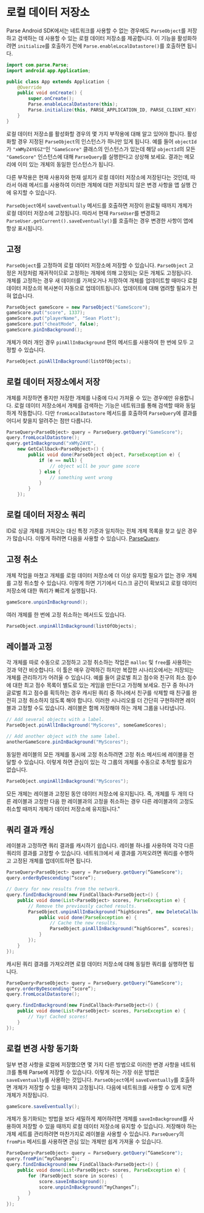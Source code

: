 # 로컬 데이터 저장소

Parse Android SDK에서는 네트워크를 사용할 수 없는 경우에도 `ParseObject`를 저장하고 검색하는 데 사용할 수 있는 로컬 데이터 저장소를 제공합니다. 이 기능을 활성화하려면 `initialize`를 호출하기 전에 `Parse.enableLocalDatastore()`를 호출하면 됩니다.

```java
import com.parse.Parse;
import android.app.Application;

public class App extends Application {
    @Override
    public void onCreate() {
        super.onCreate();
        Parse.enableLocalDatastore(this);
        Parse.initialize(this, PARSE_APPLICATION_ID, PARSE_CLIENT_KEY);
    }
}
```

로컬 데이터 저장소를 활성화할 경우의 몇 가지 부작용에 대해 알고 있어야 합니다. 활성화할 경우 지정된 `ParseObject`의 인스턴스가 하나만 있게 됩니다. 예를 들어 `objectId`가 `"xWMyZ4YEGZ"`인 `"GameScore"` 클래스의 인스턴스가 있는데 해당 `objectId`의 모든 `"GameScore"` 인스턴스에 대해 `ParseQuery`를 실행한다고 상상해 보세요. 결과는 메모리에 이미 있는 개체의 동일한 인스턴스가 됩니다.

다른 부작용은 현재 사용자와 현재 설치가 로컬 데이터 저장소에 저장된다는 것인데, 따라서 아래 메서드를 사용하여 이러한 개체에 대한 저장되지 않은 변경 사항을 앱 실행 간에 유지할 수 있습니다.

`ParseObject`에서 `saveEventually` 메서드를 호출하면 저장이 완료될 때까지 개체가 로컬 데이터 저장소에 고정됩니다. 따라서 현재 `ParseUser`를 변경하고 `ParseUser.getCurrent().saveEventually()`를 호출하는 경우 변경한 사항이 앱에 항상 표시됩니다.

## 고정

`ParseObject`를 고정하여 로컬 데이터 저장소에 저장할 수 있습니다. `ParseObject` 고정은 저장처럼 재귀적이므로 고정하는 개체에 의해 고정되는 모든 개체도 고정됩니다. 개체를 고정하는 경우 새 데이터를 가져오거나 저장하여 개체를 업데이트할 때마다 로컬 데이터 저장소의 복사본이 자동으로 업데이트됩니다. 업데이트에 대해 염려할 필요가 전혀 없습니다.

```java
ParseObject gameScore = new ParseObject("GameScore");
gameScore.put("score", 1337);
gameScore.put("playerName", "Sean Plott");
gameScore.put("cheatMode", false);
gameScore.pinInBackground();
```

개체가 여러 개인 경우 `pinAllInBackground` 편의 메서드를 사용하여 한 번에 모두 고정할 수 있습니다.

```java
ParseObject.pinAllInBackground(listOfObjects);
```

## 로컬 데이터 저장소에서 저장

개체를 저장하면 좋지만 저장한 개체를 나중에 다시 가져올 수 있는 경우에만 유용합니다. 로컬 데이터 저장소에서 개체를 검색하는 기능은 네트워크를 통해 검색할 때와 동일하게 작동합니다. 다만 `fromLocalDatastore` 메서드를 호출하여 `ParseQuery`에 결과를 어디서 찾을지 알려주는 점만 다릅니다.

```java
ParseQuery<ParseObject> query = ParseQuery.getQuery("GameScore");
query.fromLocalDatastore();
query.getInBackground("xWMyZ4YE",
    new GetCallback<ParseObject>() {
        public void done(ParseObject object, ParseException e) {
            if (e == null) {
                // object will be your game score
            } else {
                // something went wrong
            }
        }
    });
```

## 로컬 데이터 저장소 쿼리

ID로 싱글 개체를 가져오는 대신 특정 기준과 일치하는 전체 개체 목록을 찾고 싶은 경우가 많습니다. 이렇게 하려면 다음을 사용할 수 있습니다. [ParseQuery](#queries).

## 고정 취소

개체 작업을 마쳤고 개체를 로컬 데이터 저장소에 더 이상 유지할 필요가 없는 경우 개체를 고정 취소할 수 있습니다. 이렇게 하면 기기에서 디스크 공간이 확보되고 로컬 데이터 저장소에 대한 쿼리가 빠르게 실행됩니다.

```java
gameScore.unpinInBackground();
```

여러 개체를 한 번에 고정 취소하는 메서드도 있습니다.

```java
ParseObject.unpinAllInBackground(listOfObjects);
``` 

## 레이블과 고정

각 개체를 따로 수동으로 고정하고 고정 취소하는 작업은 `malloc` 및 `free`를 사용하는 것과 약간 비슷합니다. 이 툴은 매우 강력하긴 하지만 복잡한 시나리오에서는 저장되는 개체를 관리하기가 어려울 수 있습니다. 예를 들어 글로벌 최고 점수와 친구의 최소 점수에 대한 최고 점수 목록이 별도로 있는 게임을 만든다고 가정해 보세요. 친구 중 하나가 글로벌 최고 점수를 획득하는 경우 캐시된 쿼리 중 하나에서 친구를 삭제할 때 친구를 완전히 고정 취소하지 않도록 해야 합니다. 이러한 시나리오를 더 간단히 구현하려면 레이블과 고정할 수도 있습니다. 레이블은 함께 저장해야 하는 개체 그룹을 나타냅니다.

```java
// Add several objects with a label.
ParseObject.pinAllInBackground("MyScores", someGameScores);

// Add another object with the same label.
anotherGameScore.pinInBackground("MyScores");
```

동일한 레이블의 모든 개체를 동시에 고정 취소하려면 고정 취소 메서드에 레이블을 전달할 수 있습니다. 이렇게 하면 관심이 있는 각 그룹의 개체를 수동으로 추적할 필요가 없습니다.

```java
ParseObject.unpinAllInBackground("MyScores");
```

모든 개체는 레이블과 고정된 동안 데이터 저장소에 유지됩니다. 즉, 개체를 두 개의 다른 레이블과 고정한 다음 한 레이블과의 고정을 취소하는 경우 다른 레이블과의 고정도 취소할 때까지 개체가 데이터 저장소에 유지됩니다."

## 쿼리 결과 캐싱

레이블과 고정하면 쿼리 결과를 캐시하기 쉽습니다. 레이블 하나를 사용하여 각각 다른 쿼리의 결과를 고정할 수 있습니다. 네트워크에서 새 결과를 가져오려면 쿼리를 수행하고 고정된 개체를 업데이트하면 됩니다.

```java
ParseQuery<ParseObject> query = ParseQuery.getQuery(“GameScore");
query.orderByDescending(“score”);

// Query for new results from the network.
query.findInBackground(new FindCallback<ParseObject>() {
    public void done(List<ParseObject> scores, ParseException e) {
        // Remove the previously cached results.
        ParseObject.unpinAllInBackground(“highScores”, new DeleteCallback() {
            public void done(ParseException e) {
                // Cache the new results.
                ParseObject.pinAllInBackground(“highScores”, scores);
            }
        });
    }
});
```

캐시된 쿼리 결과를 가져오려면 로컬 데이터 저장소에 대해 동일한 쿼리를 실행하면 됩니다.

```java
ParseQuery<ParseObject> query = ParseQuery.getQuery(“GameScore");
query.orderByDescending(“score”);
query.fromLocalDatastore();

query.findInBackground(new FindCallback<ParseObject>() {
    public void done(List<ParseObject> scores, ParseException e) {
        // Yay! Cached scores!
    }
});
```

## 로컬 변경 사항 동기화

일부 변경 사항을 로컬에 저장했으면 몇 가지 다른 방법으로 이러한 변경 사항을 네트워크를 통해 Parse에 저장할 수 있습니다. 이렇게 하는 가장 쉬운 방법은 `saveEventually`를 사용하는 것입니다. `ParseObject`에서 `saveEventually`를 호출하면 개체가 저장할 수 있을 때까지 고정됩니다. 다음에 네트워크를 사용할 수 있게 되면 개체가 저장됩니다.

```java
gameScore.saveEventually();
```

개체가 동기화되는 방법을 보다 세밀하게 제어하려면 개체를 `saveInBackground`를 사용하여 저장할 수 있을 때까지 로컬 데이터 저장소에 유지할 수 있습니다. 저장해야 하는 개체 세트를 관리하려면 마찬가지로 레이블을 사용할 수 있습니다. `ParseQuery`의 `fromPin` 메서드를 사용하면 관심 있는 개체만 쉽게 가져올 수 있습니다.

```java
ParseQuery<ParseObject> query = ParseQuery.getQuery(“GameScore");
query.fromPin(“myChanges”);
query.findInBackground(new FindCallback<ParseObject>() {
    public void done(List<ParseObject> scores, ParseException e) {
        for (ParseObject score in scores) {
            score.saveInBackground();
            score.unpinInBackground(“myChanges”);
        }
    }
});
```
